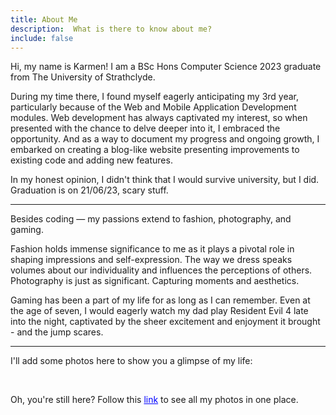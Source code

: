```yaml
---
title: About Me
description:  What is there to know about me?
include: false
---
```


Hi, my name is Karmen! 
I am a BSc Hons Computer Science 2023 graduate from The University of Strathclyde.

During my time there, I found myself eagerly anticipating my 3rd year, 
particularly because of the Web and Mobile Application Development modules. 
Web development has always captivated my interest, so when presented with the chance 
to delve deeper into it, I embraced the opportunity. 
And as a way to document my progress and ongoing growth, I embarked on creating a blog-like website
presenting improvements to existing code and adding new features.

In my honest opinion, I didn't think that I would survive university, but I did. <br>
Graduation is on 21/06/23, scary stuff.

---

Besides coding &#8212; my passions extend to fashion, photography, and gaming.

Fashion holds immense significance to me as it plays a pivotal role in shaping 
impressions and self-expression. The way we dress speaks volumes about our individuality 
and influences the perceptions of others. Photography is just as significant. 
Capturing moments and aesthetics. 

Gaming has been a part of my life for as long as I can remember. Even at the age of seven, 
I would eagerly watch my dad play Resident Evil 4 late into the night, captivated by the 
sheer excitement and enjoyment it brought - and the jump scares.

---

I'll add some photos here to show you a glimpse of my life:

<br>
<object data="/assets/includes/carousel.html" width="433" height="530"></object>


Oh, you're still here? Follow this <a href="album.html" class="aedit" style="color: blue">link</a> to see all my photos in one place.

